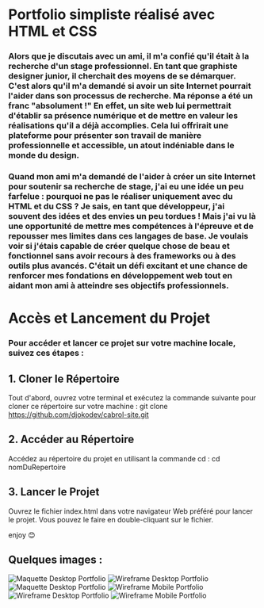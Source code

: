 # Portfolio simpliste réalisé avec HTML et CSS

### Alors que je discutais avec un ami, il m'a confié qu'il était à la recherche d'un stage professionnel. En tant que graphiste designer junior, il cherchait des moyens de se démarquer. C'est alors qu'il m'a demandé si avoir un site Internet pourrait l'aider dans son processus de recherche. Ma réponse a été un franc "absolument !" En effet, un site web lui permettrait d'établir sa présence numérique et de mettre en valeur les réalisations qu'il a déjà accomplies. Cela lui offrirait une plateforme pour présenter son travail de manière professionnelle et accessible, un atout indéniable dans le monde du design.

### Quand mon ami m'a demandé de l'aider à créer un site Internet pour soutenir sa recherche de stage, j'ai eu une idée un peu farfelue : pourquoi ne pas le réaliser uniquement avec du HTML et du CSS ? Je sais, en tant que développeur, j'ai souvent des idées et des envies un peu tordues ! Mais j'ai vu là une opportunité de mettre mes compétences à l'épreuve et de repousser mes limites dans ces langages de base. Je voulais voir si j'étais capable de créer quelque chose de beau et fonctionnel sans avoir recours à des frameworks ou à des outils plus avancés. C'était un défi excitant et une chance de renforcer mes fondations en développement web tout en aidant mon ami à atteindre ses objectifs professionnels.

# Accès et Lancement du Projet

### Pour accéder et lancer ce projet sur votre machine locale, suivez ces étapes :

## 1. Cloner le Répertoire
  Tout d'abord, ouvrez votre terminal et exécutez la commande suivante pour cloner ce répertoire sur votre machine : git clone https://github.com/djokodev/cabrol-site.git  

## 2. Accéder au Répertoire
Accédez au répertoire du projet en utilisant la commande cd : cd nomDuRepertoire

## 3. Lancer le Projet
Ouvrez le fichier index.html dans votre navigateur Web préféré pour lancer le projet. Vous pouvez le faire en double-cliquant sur le fichier.



enjoy 😊


## Quelques images :

![Maquette Desktop Portfolio](https://github.com/djokodev/cabrol-site/assets/161902861/b2a98dbf-adaa-4d29-9324-2f525c747171)
![Wireframe Desktop Portfolio](https://github.com/djokodev/cabrol-site/assets/161902861/45456d11-fcd5-4271-b077-7658774eb328)
![Maquette Desktop Portfolio](https://github.com/djokodev/cabrol-site/assets/161902861/8eadec88-507c-4d60-813a-e569b791e868)
![Wireframe Mobile Portfolio](https://github.com/djokodev/cabrol-site/assets/161902861/8b7a3687-a7dc-4687-aecd-cfd333fb6348)
![Wireframe Desktop Portfolio](https://github.com/djokodev/cabrol-site/assets/161902861/535b013d-381b-4685-8a7c-8385d35fd36a)
![Wireframe Mobile Portfolio](https://github.com/djokodev/cabrol-site/assets/161902861/670b8091-dde3-4742-b994-149dc3244cb1)

